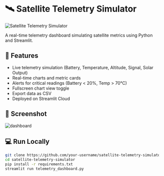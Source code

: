 # 🛰️ Satellite Telemetry Simulator

![Satellite Telemetry Simulator](thumbnail.png)

A real-time telemetry dashboard simulating satellite metrics using Python and Streamlit.

## 🚀 Features

- Live telemetry simulation (Battery, Temperature, Altitude, Signal, Solar Output)
- Real-time charts and metric cards
- Alerts for critical readings (Battery < 20%, Temp > 70°C)
- Fullscreen chart view toggle
- Export data as CSV
- Deployed on Streamlit Cloud

## 📸 Screenshot

![dashboard](plots/live_plot.png)

## 💻 Run Locally

```bash
git clone https://github.com/your-username/satellite-telemetry-simulator.git
cd satellite-telemetry-simulator
pip install -r requirements.txt
streamlit run telemetry_dashboard.py
